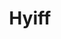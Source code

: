---
title: Hyiff
crosslinks:
- livven
- yiffcaptions
- EquineFuta
- HorsecockFuta
- hyperfurs
- transformation
- FurryKikPals
- yiff
---